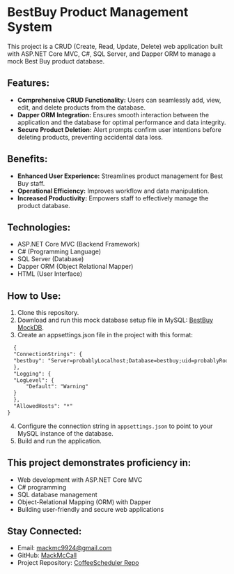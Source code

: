 # BestBuy Product Management System

This project is a CRUD (Create, Read, Update, Delete) web application built with ASP.NET Core MVC, C#, SQL Server, and Dapper ORM to manage a mock Best Buy product database.

## Features:

- **Comprehensive CRUD Functionality:** Users can seamlessly add, view, edit, and delete products from the database.
- **Dapper ORM Integration:** Ensures smooth interaction between the application and the database for optimal performance and data integrity.
- **Secure Product Deletion:** Alert prompts confirm user intentions before deleting products, preventing accidental data loss.

## Benefits:

- **Enhanced User Experience:** Streamlines product management for Best Buy staff.
- **Operational Efficiency:** Improves workflow and data manipulation.
- **Increased Productivity:** Empowers staff to effectively manage the product database.

## Technologies:

- ASP.NET Core MVC (Backend Framework)
- C# (Programming Language)
- SQL Server (Database)
- Dapper ORM (Object Relational Mapper)
- HTML (User Interface)

## How to Use:

1. Clone this repository.
2. Download and run this mock database setup file in MySQL: [BestBuy MockDB](https://drive.google.com/file/d/1JK7j9pREUf5r2OHGO_b8B2n0JyWLmMLz/view?usp=sharing).
3. Create an appsettings.json file in the project with this format:
  ```txt
    {
    "ConnectionStrings": {
    "bestbuy": "Server=probablyLocalhost;Database=bestbuy;uid=probablyRoot;Pwd=yourPasswordHere;Port=3306;"
    },
    "Logging": {
    "LogLevel": {
        "Default": "Warning"
    }
    },
    "AllowedHosts": "*"
}
  ```
4. Configure the connection string in `appsettings.json` to point to your MySQL instance of the database.
5. Build and run the application.

## This project demonstrates proficiency in:

- Web development with ASP.NET Core MVC
- C# programming
- SQL database management
- Object-Relational Mapping (ORM) with Dapper
- Building user-friendly and secure web applications

## Stay Connected:

- Email: [mackmc9924@gmail.com](mailto:mackmc9924@gmail.com)
- GitHub: [MackMcCall](https://github.com/MackMcCall)
- Project Repository: [CoffeeScheduler Repo](https://github.com/MackMcCall/CRUDBestBuyDatabaseSite)
